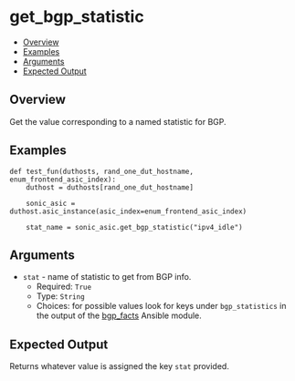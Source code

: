 # get_bgp_statistic

- [Overview](#overview)
- [Examples](#examples)
- [Arguments](#arguments)
- [Expected Output](#expected-output)

## Overview
Get the value corresponding to a named statistic for BGP.

## Examples
```
def test_fun(duthosts, rand_one_dut_hostname, enum_frontend_asic_index):
    duthost = duthosts[rand_one_dut_hostname]

    sonic_asic = duthost.asic_instance(asic_index=enum_frontend_asic_index)

    stat_name = sonic_asic.get_bgp_statistic("ipv4_idle")
```

## Arguments
- `stat` - name of statistic to get from BGP info.
    - Required: `True`
    - Type: `String`
    - Choices: for possible values look for keys under `bgp_statistics` in the output of the [bgp_facts](../ansible_methods/bgp_facts.md#expected-output) Ansible module.

## Expected Output
Returns whatever value is assigned the key `stat` provided.
